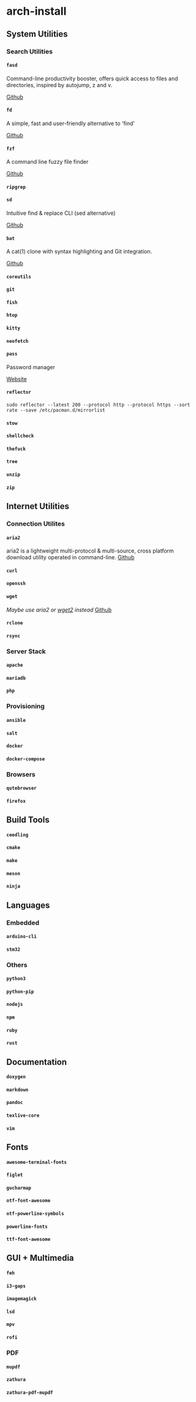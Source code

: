 # arch-install

## System Utilities

### Search Utilities
#### `fasd`
Command-line productivity booster, offers quick access to files and directories, inspired by autojump, z and v. 

[Github](https://github.com/clvv/fasd)

#### `fd`
A simple, fast and user-friendly alternative to 'find' 

[Github](https://github.com/sharkdp/fd)

#### `fzf`
A command line fuzzy file finder

[Github](https://github.com/junegunn/fzf)

#### `ripgrep`
#### `sd`
Intuitive find & replace CLI (sed alternative) 

[Github](https://github.com/chmln/sd)

#### `bat`
A cat(1) clone with syntax highlighting and Git integration.

[Github](https://github.com/sharkdp/bat)

#### `coreutils`
#### `git`
#### `fish`
#### `htop`
#### `kitty`
#### `neofetch`
#### `pass`
Password manager

[Website](https://www.passwordstore.org/)

#### `reflector`

`sudo reflector --latest 200 --protocol http --protocol https --sort rate --save /etc/pacman.d/mirrorlist`

#### `stow`
#### `shellcheck`

#### `thefuck`

#### `tree`

#### `unzip`

#### `zip`

## Internet Utilities

### Connection Utilites
#### `aria2`
aria2 is a lightweight multi-protocol & multi-source, cross platform download utility operated in command-line. 
[Github](https://github.com/aria2/aria2)
#### `curl`
#### `openssh`
#### `wget`
_Maybe use aria2 or [wget2](https://github.com/rockdaboot/wget2) instead_
[Github](https://github.com/mirror/wget)
#### `rclone`
#### `rsync`

### Server Stack
#### `apache`
#### `mariadb`
#### `php`

### Provisioning
#### `ansible`
#### `salt`
#### `docker`
#### `docker-compose`

### Browsers
#### `qutebrowser`
#### `firefox`


## Build Tools

#### `ceedling`

#### `cmake`

#### `make `

#### `meson`

#### `ninja`

## Languages

### Embedded
#### `arduino-cli`
#### `stm32`

### Others
#### `python3`
#### `python-pip`
#### `nodejs`
#### `npm`
#### `ruby`
#### `rust`

## Documentation
#### `doxygen`
#### `markdown` 
#### `pandoc`
#### `texlive-core`
#### `vim`

## Fonts
#### `awesome-terminal-fonts`
#### `figlet`
#### `gucharmap`
#### `otf-font-awesome`
#### `otf-powerline-symbols`
#### `powerline-fonts`
#### `ttf-font-awesome` 

## GUI + Multimedia
#### `feh`
#### `i3-gaps`
#### `imagemagick`
#### `lsd`
#### `mpv`
#### `rofi`

### PDF
#### `mupdf`
#### `zathura`
#### `zathura-pdf-mupdf`




